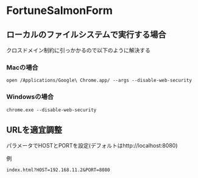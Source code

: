 # FortuneSalmonForm

## ローカルのファイルシステムで実行する場合
クロスドメイン制約に引っかかるので以下のように解決する

### Macの場合

```
open /Applications/Google\ Chrome.app/ --args --disable-web-security
```

### Windowsの場合

```
chrome.exe --disable-web-security
```

## URLを適宜調整
パラメータでHOSTとPORTを設定(デフォルトはhttp://localhost:8080)

例
```
index.html?HOST=192.168.11.2&PORT=8080
```
